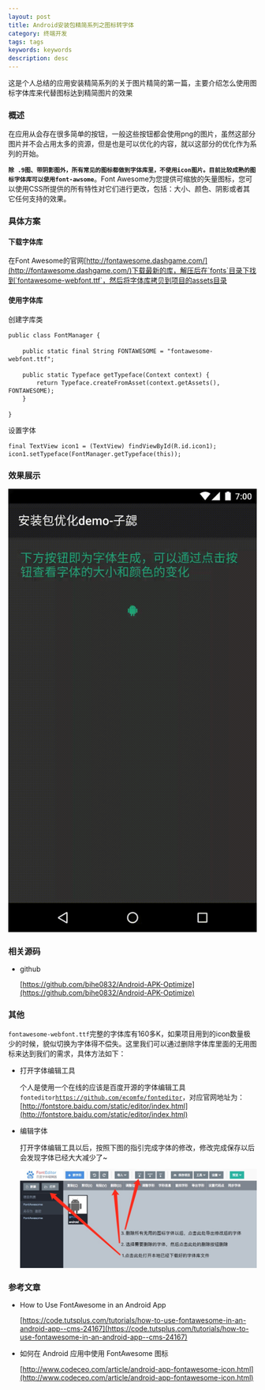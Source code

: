 ```yaml
---
layout: post
title: Android安装包精简系列之图标转字体
category: 终端开发
tags: tags
keywords: keywords
description: desc
---
```


这是个人总结的应用安装精简系列的关于图片精简的第一篇，主要介绍怎么使用图标字体库来代替图标达到精简图片的效果

### 概述

在应用从会存在很多简单的按钮，一般这些按钮都会使用png的图片，虽然这部分图片并不会占用太多的资源，但是也是可以优化的内容，就以这部分的优化作为系列的开始。

**`除 .9图、带阴影图外，所有常见的图标都做到字体库里，不使用icon图片。目前比较成熟的图标字体库可以使用font-awsome`**。Font Awesome为您提供可缩放的矢量图标，您可以使用CSS所提供的所有特性对它们进行更改，包括：大小、颜色、阴影或者其它任何支持的效果。

### 具体方案

#### 下载字体库

在Font Awesome的官网[http://fontawesome.dashgame.com/](http://fontawesome.dashgame.com/)下载最新的库，解压后在`fonts`目录下找到`fontawesome-webfont.ttf`，然后将字体库拷贝到项目的assets目录

#### 使用字体库

 创建字库类
 
	public class FontManager {

	    public static final String FONTAWESOME = "fontawesome-webfont.ttf";
	
	    public static Typeface getTypeface(Context context) {
	        return Typeface.createFromAsset(context.getAssets(), FONTAWESOME);
	    }
	
	}

设置字体
	
	final TextView icon1 = (TextView) findViewById(R.id.icon1);
	icon1.setTypeface(FontManager.getTypeface(this));
		
### 效果展示

![](./../public/images/android_optimize_fontawesome.gif )

### 相关源码	

- github

	[https://github.com/bihe0832/Android-APK-Optimize](https://github.com/bihe0832/Android-APK-Optimize)

### 其他

`fontawesome-webfont.ttf`完整的字体库有160多K，如果项目用到的icon数量极少的时候，貌似切换为字体得不偿失。这里我们可以通过删除字体库里面的无用图标来达到我们的需求，具体方法如下：

- 打开字体编辑工具

	个人是使用一个在线的应该是百度开源的字体编辑工具`fonteditor`[`https://github.com/ecomfe/fonteditor`](https://github.com/ecomfe/fonteditor)，对应官网地址为：[http://fontstore.baidu.com/static/editor/index.html](http://fontstore.baidu.com/static/editor/index.html)
	
- 编辑字体

	打开字体编辑工具以后，按照下图的指引完成字体的修改，修改完成保存以后会发现字体已经大大减少了~

	![](./../public/images/android_optimize_fontawesome_modify.jpg )

### 参考文章

- How to Use FontAwesome in an Android App

	[https://code.tutsplus.com/tutorials/how-to-use-fontawesome-in-an-android-app--cms-24167](https://code.tutsplus.com/tutorials/how-to-use-fontawesome-in-an-android-app--cms-24167)
	
- 如何在 Android 应用中使用 FontAwesome 图标
	
	[http://www.codeceo.com/article/android-app-fontawesome-icon.html](http://www.codeceo.com/article/android-app-fontawesome-icon.html)

